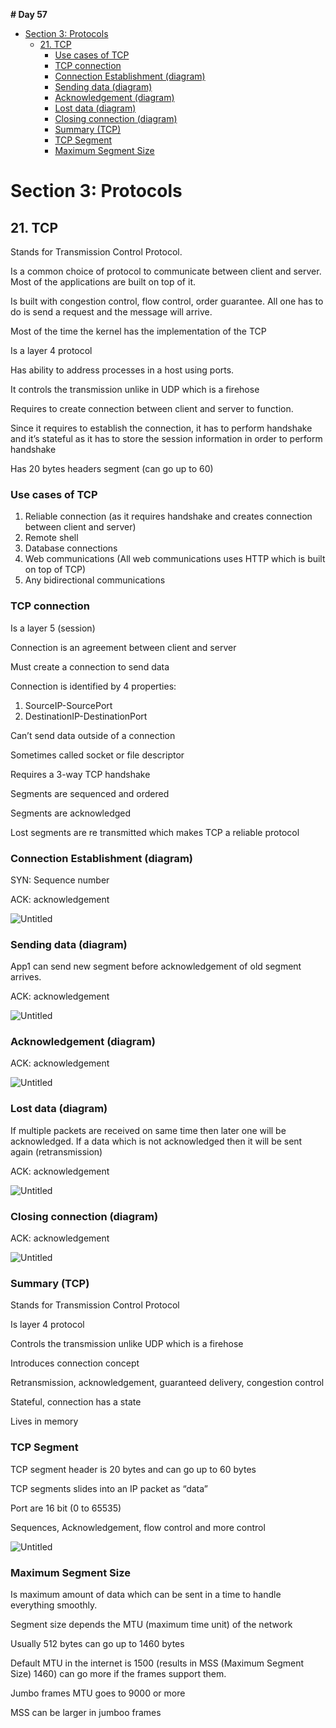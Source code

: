 **# Day 57**

- [Section 3: Protocols](#section-3-protocols)
  - [21. TCP](#21-tcp)
    - [Use cases of TCP](#use-cases-of-tcp)
    - [TCP connection](#tcp-connection)
    - [Connection Establishment (diagram)](#connection-establishment-diagram)
    - [Sending data (diagram)](#sending-data-diagram)
    - [Acknowledgement (diagram)](#acknowledgement-diagram)
    - [Lost data (diagram)](#lost-data-diagram)
    - [Closing connection (diagram)](#closing-connection-diagram)
    - [Summary (TCP)](#summary-tcp)
    - [TCP Segment](#tcp-segment)
    - [Maximum Segment Size](#maximum-segment-size)

# Section 3: Protocols

## 21. TCP

Stands for Transmission Control Protocol.

Is a common choice of protocol to communicate between client and server. Most of the applications are built on top of it.

Is built with congestion control, flow control, order guarantee. All one has to do is send a request and the message will arrive.

Most of the time the kernel has the implementation of the TCP

Is a layer 4 protocol

Has ability to address processes in a host using ports.

It controls the transmission unlike in UDP which is a firehose

Requires to create connection between client and server to function.

Since it requires to establish the connection, it has to perform handshake and it’s stateful as it has to store the session information in order to perform handshake

Has 20 bytes headers segment (can go up to 60)

### Use cases of TCP

1. Reliable connection (as it requires handshake and creates connection between client and server)
2. Remote shell
3. Database connections
4. Web communications (All web communications uses HTTP which is built on top of TCP)
5. Any bidirectional communications

### TCP connection

Is a layer 5 (session)

Connection is an agreement between client and server

Must create a connection to send data

Connection is identified by 4 properties:

1. SourceIP-SourcePort
2. DestinationIP-DestinationPort

Can’t send data outside of a connection

Sometimes called socket or file descriptor

Requires a 3-way TCP handshake

Segments are sequenced and ordered

Segments are acknowledged

Lost segments are re transmitted which makes TCP a reliable protocol

### Connection Establishment (diagram)

SYN: Sequence number

ACK: acknowledgement

![Untitled](https://github.com/pankaj485/60daysoflearning/assets/61234787/bc77952f-6ade-42b5-8cf9-2f821a348cf9)

### Sending data (diagram)

App1 can send new segment before acknowledgement of old segment arrives.

ACK: acknowledgement

![Untitled](https://github.com/pankaj485/60daysoflearning/assets/61234787/29780555-dba0-4e8f-81db-425988255f08)

### Acknowledgement (diagram)

ACK: acknowledgement

![Untitled](https://github.com/pankaj485/60daysoflearning/assets/61234787/87a5b5ea-ad35-42d7-a8c4-38d78ef7fd75)

### Lost data (diagram)

If multiple packets are received on same time then later one will be acknowledged. If a data which is not acknowledged then it will be sent again (retransmission)

ACK: acknowledgement

![Untitled](https://github.com/pankaj485/60daysoflearning/assets/61234787/21f2a735-607b-4604-951e-8a48fe4b4553)

### Closing connection (diagram)

ACK: acknowledgement

![Untitled](https://github.com/pankaj485/60daysoflearning/assets/61234787/8587fa1a-00a7-4420-a1d6-649f7b88bad2)

### Summary (TCP)

Stands for Transmission Control Protocol

Is layer 4 protocol

Controls the transmission unlike UDP which is a firehose

Introduces connection concept

Retransmission, acknowledgement, guaranteed delivery, congestion control

Stateful, connection has a state

Lives in memory

### TCP Segment

TCP segment header is 20 bytes and can go up to 60 bytes

TCP segments slides into an IP packet as “data”

Port are 16 bit (0 to 65535)

Sequences, Acknowledgement, flow control and more control

![Untitled](https://github.com/pankaj485/60daysoflearning/assets/61234787/cc94350f-71a9-446d-b6ab-0e253fd0dac2)

### Maximum Segment Size

Is maximum amount of data which can be sent in a time to handle everything smoothly.

Segment size depends the MTU (maximum time unit) of the network

Usually 512 bytes can go up to 1460 bytes

Default MTU in the internet is 1500 (results in MSS (Maximum Segment Size) 1460) can go more if the frames support them.

Jumbo frames MTU goes to 9000 or more

MSS can be larger in jumboo frames
